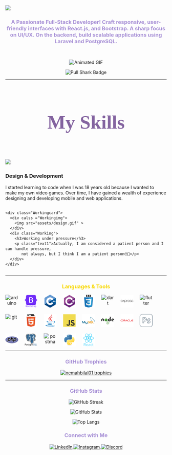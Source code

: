 <body>
<style>
  .skills-container{
    display:flex;
    flex-direction: column;
    flex-wrap: nowrap;
    justify-content: center;
    align-items: center;
}
</style>
<img src= "https://github.com/user-attachments/assets/7661c830-7224-4df0-8fe3-a8b19fe1893c"/>
<h3 align="center" style="color: #A891D6;">A Passionate Full-Stack Developer! Craft responsive, user-friendly interfaces with React.js, and Bootstrap. A sharp focus on UI/UX. On the backend, build scalable applications using Laravel and PostgreSQL.</h3>
<br>

<p align="center">

  <img class="animated-gif" src="https://media.giphy.com/media/v1.Y2lkPTc5MGI3NjExb2FlZmRlcDJhNzdkaDF5czhhczl4bjZ2Mm1peG8wZnRvZ2s3dzYzdyZlcD12MV9naWZzX3NlYXJjaCZjdD1n/QDjpIL6oNCVZ4qzGs7/giphy.gif" alt="Animated GIF" width="300" height="300"/>
</p>
<p align="center">
  <img src="https://img.shields.io/badge/Pull%20Shark-%237d00ff.svg?style=for-the-badge&logo=github&logoColor=white" alt="Pull Shark Badge" />
</p>

---
<div class="skills-container">
    <h2 style="font-family:serif; color: #8464a0; margin-bottom: 80px;font-size: 60px;">My Skills</h2>
    <div class="Designcard">
      <div calss ="Designimg">
        <img src="./assets/code.gif">
      </div>
      <div class="Design">
        <h3>Design & Development</h3>
        <p class="text1">I started learning to code when I was 18 years old because I wanted to make my own video games. 
            Over time, I have gained a wealth of experience designing and developing mobile and web applications.</p>
      </div>
    </div>

    <div class="Workingcard">
      <div calss ="Workingimg">
        <img src="assets/design.gif" >
      </div>
      <div class="Working">
        <h3>Working under pressure</h3>
        <p class="text1">Actually, I am considered a patient person and I can handle pressure,
           not always, but I think I am a patient person🙄🤗</p>
      </div>
    </div>
  </div>

---

<h3 align="center" style="color: #F8D800;">Languages & Tools</h3>
<p align="center" style="display: flex; flex-wrap: wrap; justify-content: flex-start; gap: 20px;">
  <img src="https://cdn.worldvectorlogo.com/logos/arduino-1.svg" alt="arduino" width="40" height="40"/>
  <img src="https://raw.githubusercontent.com/devicons/devicon/master/icons/bootstrap/bootstrap-plain-wordmark.svg" alt="bootstrap" width="40" height="40"/>
  <img src="https://raw.githubusercontent.com/devicons/devicon/master/icons/cplusplus/cplusplus-original.svg" alt="cplusplus" width="40" height="40"/>
  <img src="https://raw.githubusercontent.com/devicons/devicon/master/icons/csharp/csharp-original.svg" alt="csharp" width="40" height="40"/>
  <img src="https://raw.githubusercontent.com/devicons/devicon/master/icons/css3/css3-original-wordmark.svg" alt="css3" width="40" height="40"/>
  <img src="https://www.vectorlogo.zone/logos/dartlang/dartlang-icon.svg" alt="dart" width="40" height="40"/>
  <img src="https://raw.githubusercontent.com/devicons/devicon/master/icons/express/express-original-wordmark.svg" alt="express" width="40" height="40"/>
  <img src="https://www.vectorlogo.zone/logos/flutterio/flutterio-icon.svg" alt="flutter" width="40" height="40"/>
  <img src="https://www.vectorlogo.zone/logos/git-scm/git-scm-icon.svg" alt="git" width="40" height="40"/>
  <img src="https://raw.githubusercontent.com/devicons/devicon/master/icons/html5/html5-original-wordmark.svg" alt="html5" width="40" height="40"/>
  <img src="https://raw.githubusercontent.com/devicons/devicon/master/icons/java/java-original.svg" alt="java" width="40" height="40"/>
  <img src="https://raw.githubusercontent.com/devicons/devicon/master/icons/javascript/javascript-original.svg" alt="javascript" width="40" height="40"/>
  <img src="https://raw.githubusercontent.com/devicons/devicon/master/icons/mysql/mysql-original-wordmark.svg" alt="mysql" width="40" height="40"/>
  <img src="https://raw.githubusercontent.com/devicons/devicon/master/icons/nodejs/nodejs-original-wordmark.svg" alt="nodejs" width="40" height="40"/>
  <img src="https://raw.githubusercontent.com/devicons/devicon/master/icons/oracle/oracle-original.svg" alt="oracle" width="40" height="40"/>
  <img src="https://raw.githubusercontent.com/devicons/devicon/master/icons/photoshop/photoshop-line.svg" alt="photoshop" width="40" height="40"/>
  <img src="https://raw.githubusercontent.com/devicons/devicon/master/icons/php/php-original.svg" alt="php" width="40" height="40"/>
  <img src="https://raw.githubusercontent.com/devicons/devicon/master/icons/postgresql/postgresql-original-wordmark.svg" alt="postgresql" width="40" height="40"/>
  <img src="https://www.vectorlogo.zone/logos/getpostman/getpostman-icon.svg" alt="postman" width="40" height="40"/>
  <img src="https://raw.githubusercontent.com/devicons/devicon/master/icons/python/python-original.svg" alt="python" width="40" height="40"/>
  <img src="https://raw.githubusercontent.com/devicons/devicon/master/icons/react/react-original-wordmark.svg" alt="react" width="40" height="40"/>
</p>

---

<h3 align="center" style="color: #A891D6;">GitHub Trophies</h3>
<p align="center" class="contribution-graph">
  <a href="https://github.com/ryo-ma/github-profile-trophy">
    <img src="https://github-profile-trophy.vercel.app/?username=nemahbilal01&theme=radical&column=4&margin-w=15&margin-h=15" alt="nemahbilal01 trophies"/>
  </a>
</p>

---

<h3 align="center" style="color: #A891D6;">GitHub Stats</h3>

<p align="center">
  <img src="https://github-readme-streak-stats.herokuapp.com/?user=nemahbilal01&theme=tokyonight&hide_border=true" alt="GitHub Streak" />
</p>

<p align="center">
  <img src="https://github-readme-stats.vercel.app/api?username=nemahbilal01&show_icons=true&theme=tokyonight&hide_border=true" alt="GitHub Stats" />
</p>
<p align="center">
<img src="https://github-readme-stats.vercel.app/api/top-langs?username=nemahbilal01&show_icons=true&locale=en&layout=compact&theme=tokyonight&hide_border=true" alt="Top Langs" />
</p>


<h3 align="center" style="color: #A891D6;">Connect with Me</h3>
<p align="center">
  <a href="https://www.linkedin.com/in/nameh-bilal/" target="blank">
    <img align="center" src="https://raw.githubusercontent.com/rahuldkjain/github-profile-readme-generator/master/src/images/icons/Social/linked-in-alt.svg" alt="LinkedIn" height="30" width="40" />
  </a>
  <a href="https://instagram.com/nana_bilall" target="blank">
    <img align="center" src="https://raw.githubusercontent.com/rahuldkjain/github-profile-readme-generator/master/src/images/icons/Social/instagram.svg" alt="Instagram" height="30" width="40" />
  </a>
  <a href="https://discord.gg/nana8404" target="blank">
    <img align="center" src="https://raw.githubusercontent.com/rahuldkjain/github-profile-readme-generator/master/src/images/icons/Social/discord.svg" alt="Discord" height="30" width="40" />
  </a>
</p>
</body>
